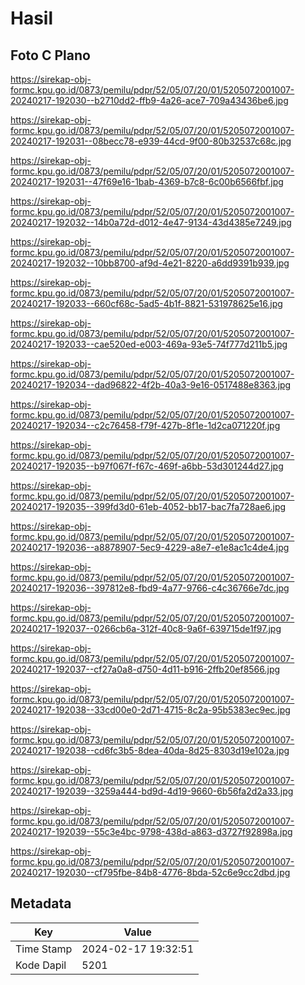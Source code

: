# Hasil

## Foto C Plano

https://sirekap-obj-formc.kpu.go.id/0873/pemilu/pdpr/52/05/07/20/01/5205072001007-20240217-192030--b2710dd2-ffb9-4a26-ace7-709a43436be6.jpg

https://sirekap-obj-formc.kpu.go.id/0873/pemilu/pdpr/52/05/07/20/01/5205072001007-20240217-192031--08becc78-e939-44cd-9f00-80b32537c68c.jpg

https://sirekap-obj-formc.kpu.go.id/0873/pemilu/pdpr/52/05/07/20/01/5205072001007-20240217-192031--47f69e16-1bab-4369-b7c8-6c00b6566fbf.jpg

https://sirekap-obj-formc.kpu.go.id/0873/pemilu/pdpr/52/05/07/20/01/5205072001007-20240217-192032--14b0a72d-d012-4e47-9134-43d4385e7249.jpg

https://sirekap-obj-formc.kpu.go.id/0873/pemilu/pdpr/52/05/07/20/01/5205072001007-20240217-192032--10bb8700-af9d-4e21-8220-a6dd9391b939.jpg

https://sirekap-obj-formc.kpu.go.id/0873/pemilu/pdpr/52/05/07/20/01/5205072001007-20240217-192033--660cf68c-5ad5-4b1f-8821-531978625e16.jpg

https://sirekap-obj-formc.kpu.go.id/0873/pemilu/pdpr/52/05/07/20/01/5205072001007-20240217-192033--cae520ed-e003-469a-93e5-74f777d211b5.jpg

https://sirekap-obj-formc.kpu.go.id/0873/pemilu/pdpr/52/05/07/20/01/5205072001007-20240217-192034--dad96822-4f2b-40a3-9e16-0517488e8363.jpg

https://sirekap-obj-formc.kpu.go.id/0873/pemilu/pdpr/52/05/07/20/01/5205072001007-20240217-192034--c2c76458-f79f-427b-8f1e-1d2ca071220f.jpg

https://sirekap-obj-formc.kpu.go.id/0873/pemilu/pdpr/52/05/07/20/01/5205072001007-20240217-192035--b97f067f-f67c-469f-a6bb-53d301244d27.jpg

https://sirekap-obj-formc.kpu.go.id/0873/pemilu/pdpr/52/05/07/20/01/5205072001007-20240217-192035--399fd3d0-61eb-4052-bb17-bac7fa728ae6.jpg

https://sirekap-obj-formc.kpu.go.id/0873/pemilu/pdpr/52/05/07/20/01/5205072001007-20240217-192036--a8878907-5ec9-4229-a8e7-e1e8ac1c4de4.jpg

https://sirekap-obj-formc.kpu.go.id/0873/pemilu/pdpr/52/05/07/20/01/5205072001007-20240217-192036--397812e8-fbd9-4a77-9766-c4c36766e7dc.jpg

https://sirekap-obj-formc.kpu.go.id/0873/pemilu/pdpr/52/05/07/20/01/5205072001007-20240217-192037--0266cb6a-312f-40c8-9a6f-639715de1f97.jpg

https://sirekap-obj-formc.kpu.go.id/0873/pemilu/pdpr/52/05/07/20/01/5205072001007-20240217-192037--cf27a0a8-d750-4d11-b916-2ffb20ef8566.jpg

https://sirekap-obj-formc.kpu.go.id/0873/pemilu/pdpr/52/05/07/20/01/5205072001007-20240217-192038--33cd00e0-2d71-4715-8c2a-95b5383ec9ec.jpg

https://sirekap-obj-formc.kpu.go.id/0873/pemilu/pdpr/52/05/07/20/01/5205072001007-20240217-192038--cd6fc3b5-8dea-40da-8d25-8303d19e102a.jpg

https://sirekap-obj-formc.kpu.go.id/0873/pemilu/pdpr/52/05/07/20/01/5205072001007-20240217-192039--3259a444-bd9d-4d19-9660-6b56fa2d2a33.jpg

https://sirekap-obj-formc.kpu.go.id/0873/pemilu/pdpr/52/05/07/20/01/5205072001007-20240217-192039--55c3e4bc-9798-438d-a863-d3727f92898a.jpg

https://sirekap-obj-formc.kpu.go.id/0873/pemilu/pdpr/52/05/07/20/01/5205072001007-20240217-192030--cf795fbe-84b8-4776-8bda-52c6e9cc2dbd.jpg


## Metadata

| Key        | Value               |
| ---------- | ------------------- |
| Time Stamp | 2024-02-17 19:32:51 |
| Kode Dapil | 5201                |



